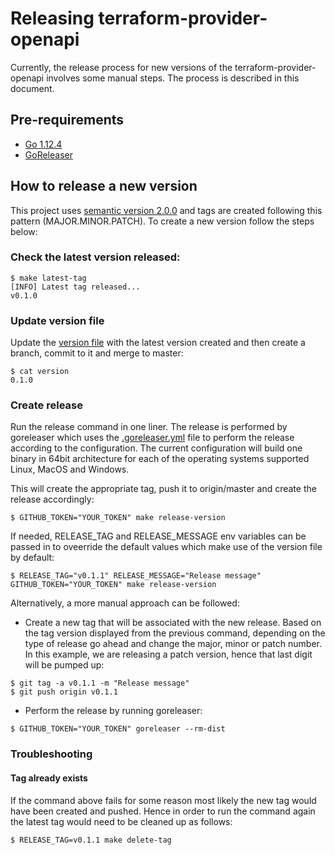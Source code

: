 # Releasing terraform-provider-openapi

Currently, the release process for new versions of the terraform-provider-openapi involves some manual steps. The process
is described in this document.

## Pre-requirements

- [Go 1.12.4](https://golang.org/)
- [GoReleaser](https://goreleaser.com/)

## How to release a new version

This project uses [semantic version 2.0.0](https://semver.org/) and tags are created following this pattern (MAJOR.MINOR.PATCH). To
create a new version follow the steps below:

### Check the latest version released:

````
$ make latest-tag
[INFO] Latest tag released...
v0.1.0
````

### Update version file

Update the [version file](https://github.com/dikhan/terraform-provider-openapi/blob/master/version) with the 
latest version created and then create a branch, commit to it and merge to master:

````
$ cat version 
0.1.0
````

### Create release

Run the release command in one liner. The release is performed by goreleaser which uses the [.goreleaser.yml](../.goreleaser.yml) file 
to perform the release according to the configuration. The current configuration will build one binary in 64bit architecture 
for each of the operating systems supported Linux, MacOS and Windows.

This will create the appropriate tag, push it to origin/master and create the release accordingly:

````
$ GITHUB_TOKEN="YOUR_TOKEN" make release-version
````

If needed, RELEASE_TAG and RELEASE_MESSAGE env variables can be passed in to oveerride the default values which
make use of the version file by default:

````
$ RELEASE_TAG="v0.1.1" RELEASE_MESSAGE="Release message" GITHUB_TOKEN="YOUR_TOKEN" make release-version
````

Alternatively, a more manual approach can be followed:

- Create a new tag that will be associated with the new release. Based on the tag version displayed from the previous
command, depending on the type of release go ahead and change the major, minor or patch number. In this example, we are
releasing a patch version, hence that last digit will be pumped up:

````
$ git tag -a v0.1.1 -m "Release message"
$ git push origin v0.1.1
````

- Perform the release by running goreleaser:

````
$ GITHUB_TOKEN="YOUR_TOKEN" goreleaser --rm-dist
````

### Troubleshooting

#### Tag already exists

If the command above fails for some reason most likely the new tag would have been created and pushed. Hence in order to run
the command again the latest tag would need to be cleaned up as follows:

````
$ RELEASE_TAG=v0.1.1 make delete-tag
````